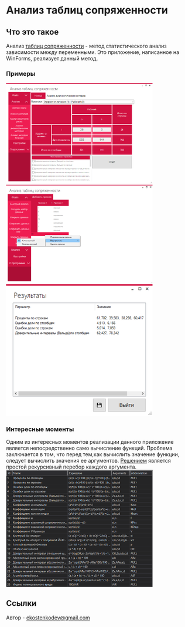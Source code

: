 # Анализ таблиц сопряженности
## Что это такое
Анализ [таблиц сопряженности](https://ru.wikipedia.org/wiki/Таблица_сопряжённости) - метод статистического анализ зависимости между переменными. Это приложение, написанное на WinForms, реализует данный метод.
### Примеры
<img src="screenshots/1.png" width="400">
<img src="screenshots/2.png" width="400">
<img src="screenshots/3.png" width="400">

### Интересные моменты
Одним из интересных моментов реализации данного приложение является непосредственно само вычисление функций. Проблема заключается в том, что перед тем,как вычислить значение функции, следует вычислить значения ее аргументов. [Решением](https://github.com/ekostenkodev/ContingencyTableAnalysis/blob/master/ContingencyTableAnalysis/ContingencyTableAnalysis/Calculations.cs) является простой рекурсивный перебор каждого аргумента.
<img src="screenshots/4.png" width="400">

## Ссылки
Автор - ekostenkodev@gmail.com
